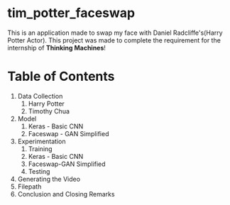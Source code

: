 # tim_potter_faceswap
This is an application made to swap my face with Daniel Radcliffe's(Harry Potter Actor).
This project was made to complete the requirement for the internship of **Thinking Machines**!


# Table of Contents
1. Data Collection
    1. Harry Potter
    2. Timothy Chua
2. Model
    1. Keras - Basic CNN
    2. Faceswap - GAN Simplified
3. Experimentation
    1. Training
      1. Keras - Basic CNN
      2. Faceswap-GAN Simplified
    2. Testing
4. Generating the Video
5. Filepath
6. Conclusion and Closing Remarks
